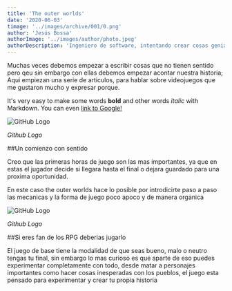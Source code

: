 ```yaml
---
title: 'The outer worlds'
date: '2020-06-03'
timage: '../images/archive/001/0.png'
author: 'Jesús Bossa'
authorImage: '../images/author/photo.jpeg'
authorDescription: 'Ingeniero de software, intentando crear cosas geniales.'
---
```


Muchas veces debemos empezar a escribir cosas que no tienen sentido pero qeu sin embargo con ellas debemos empezar acontar nuestra historia;
Aqui empiezan una serie de articulos, para hablar sobre videojuegos que me gustaron mucho y expresar porque.

It's very easy to make some words **bold** and other words _italic_ with Markdown. You can even [link to Google!](http://google.com)

![GitHub Logo](../images/archive/001/1.png)

<div>

_Github Logo_

</div>

##Un comienzo con sentido

Creo que las primeras horas de juego son las mas importantes, ya que en estas el jugador decide si llegara hasta el final o dejara guardado para una proxima oportunidad.

En este caso the outer worlds hace lo posible por introdicirte paso a paso las mecanicas y la forma de juego poco apoco y de manera organica

![GitHub Logo](../images/archive/001/2.png)

<div>

_Github Logo_

</div>

##Si eres fan de los RPG deberias jugarlo

El juego de base tiene la modalidad de que seas bueno, malo o neutro tengas tu final, sin embargo lo mas curioso es que aparte de eso puedes experimentar completamente con todo, desde matar a personajes importantes como hacer cosas inesperadas con los pueblos, el juego esta pensado para experimentar y crear tu propia historia
